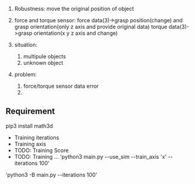 1. Robustness: move the original position of object
2. force and torque sensor: 
    force data(3)->grasp position(change) and grasp orientation(only z axis and provide original data)
    torque data(3)->grasp orientation(x y z axis and change)
3. situation:
    1) multipule objects
    2) unknown object

4. problem:
    1) force/torque sensor data error
    2) 

## Requirement
pip3 install math3d
* Training iterations
* Training axis
* TODO: Training Score
* TODO: Training ...
'python3 main.py --use_sim --train_axis 'x' --iterations 100'


'python3 -B main.py  --iterations 100'